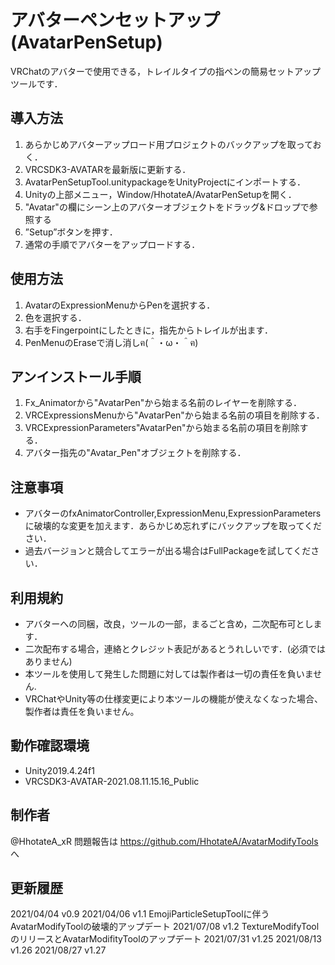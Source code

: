 # アバターペンセットアップ(AvatarPenSetup)

VRChatのアバターで使用できる，トレイルタイプの指ペンの簡易セットアップツールです．

## 導入方法
1. あらかじめアバターアップロード用プロジェクトのバックアップを取っておく．
2. VRCSDK3-AVATARを最新版に更新する．
3. AvatarPenSetupTool.unitypackageをUnityProjectにインポートする．
4. Unityの上部メニュー，Window/HhotateA/AvatarPenSetupを開く．
5. "Avatar"の欄にシーン上のアバターオブジェクトをドラッグ&ドロップで参照する
6. ”Setup”ボタンを押す．
7. 通常の手順でアバターをアップロードする．

## 使用方法
1. AvatarのExpressionMenuからPenを選択する．
2. 色を選択する．
3. 右手をFingerpointにしたときに，指先からトレイルが出ます．
4. PenMenuのEraseで消し消しฅ(＾・ω・＾ฅ)

## アンインストール手順
1. Fx_Animatorから"AvatarPen"から始まる名前のレイヤーを削除する．
2. VRCExpressionsMenuから"AvatarPen"から始まる名前の項目を削除する．
3. VRCExpressionParameters"AvatarPen"から始まる名前の項目を削除する．
4. アバター指先の"Avatar_Pen"オブジェクトを削除する．

## 注意事項
- アバターのfxAnimatorController,ExpressionMenu,ExpressionParametersに破壊的な変更を加えます．あらかじめ忘れずにバックアップを取ってください．
- 過去バージョンと競合してエラーが出る場合はFullPackageを試してください．

## 利用規約
- アバターへの同梱，改良，ツールの一部，まるごと含め，二次配布可とします．
- 二次配布する場合，連絡とクレジット表記があるとうれしいです．(必須ではありません)
- 本ツールを使用して発生した問題に対しては製作者は一切の責任を負いません.
- VRChatやUnity等の仕様変更により本ツールの機能が使えなくなった場合、製作者は責任を負いません。

## 動作確認環境
- Unity2019.4.24f1
- VRCSDK3-AVATAR-2021.08.11.15.16_Public

## 制作者
@HhotateA_xR
問題報告は https://github.com/HhotateA/AvatarModifyTools へ

## 更新履歴
2021/04/04 v0.9
2021/04/06 v1.1 EmojiParticleSetupToolに伴うAvatarModifyToolの破壊的アップデート
2021/07/08 v1.2 TextureModifyToolのリリースとAvatarModifityToolのアップデート
2021/07/31 v1.25
2021/08/13 v1.26
2021/08/27 v1.27